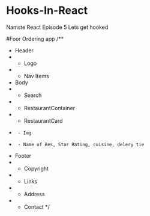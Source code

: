 # Hooks-In-React
Namste React Episode 5 Lets get hooked 


#Foor Ordering app
/**
 * Header
 *  - Logo
 *  - Nav Items
 * Body
 *  - Search
 *  - RestaurantContainer
 *    - RestaurantCard
 *      - Img
 *      - Name of Res, Star Rating, cuisine, delery tie
 * Footer
 *  - Copyright
 *  - Links
 *  - Address
 *  - Contact
 */